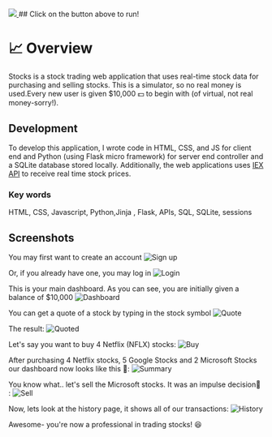 # <a href="https://ahmeds-stocks.herokuapp.com/" target="_blank">
<img src="https://brand.heroku.com/static/media/heroku-logo-stroke.aa0b53be.svg">
</a>
## Click on the button above to run!

# :chart_with_upwards_trend: Overview

Stocks is a stock trading web application that uses real-time stock data for purchasing and selling stocks. This is a simulator, so no real money is used.Every new user is given $10,000 :dollar: to begin with (of virtual, not real money-sorry!).


## Development
To develop this application, I wrote code in HTML, CSS, and JS for client end and Python (using Flask micro framework) for server end controller and a SQLite database stored locally. Additionally, the web applications uses [IEX API](https://iexcloud.io/) to receive real time stock prices.
### Key words
HTML, CSS, Javascript, Python,Jinja , Flask, APIs, SQL, SQLite, sessions

## Screenshots
You may first want to create an account
![Sign up](screenshots/register.png?raw=true "signup")

Or, if you already have one, you may log in
![Login](screenshots/login.png?raw=true "login")

This is your main dashboard. As you can see, you are initially given a balance of $10,000
![Dashboard](screenshots/index.png?raw=true "Dashboard")

You can get a quote of a stock by typing in the stock symbol
![Quote](screenshots/quote.png?raw=true "Quote")

The result:
![Quoted](screenshots/quoted.png?raw=true "Quoted")

Let's say you want to buy 4 Netflix (NFLX) stocks:
![Buy](screenshots/buy.png?raw=true "Buy")

After purchasing 4 Netflix stocks, 5 Google Stocks and 2 Microsoft Stocks our dashboard now looks like this :money_with_wings::
![Summary](screenshots/summary.png?raw=true "Summary")

You know what.. let's sell the Microsoft stocks. It was an impulse decision:grimacing: :
![Sell](screenshots/sell.png?raw=true "Sell")

Now, lets look at the history page, it shows all of our transactions:
![History](screenshots/history.png?raw=true "history")


Awesome- you're now a professional in trading stocks! :laughing:





